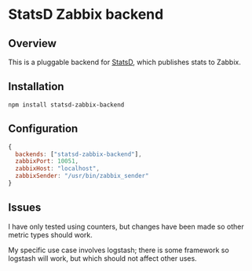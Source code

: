 # StatsD Zabbix backend

## Overview
This is a pluggable backend for [StatsD](https://github.com/etsy/statsd), which publishes stats to Zabbix.

## Installation

    npm install statsd-zabbix-backend

## Configuration
```js
{
  backends: ["statsd-zabbix-backend"],
  zabbixPort: 10051,
  zabbixHost: "localhost",
  zabbixSender: "/usr/bin/zabbix_sender"
}
```

## Issues
I have only tested using counters, but changes have been made so other metric types should work.

My specific use case involves logstash; there is some framework so logstash will work, but which should not affect other uses.
